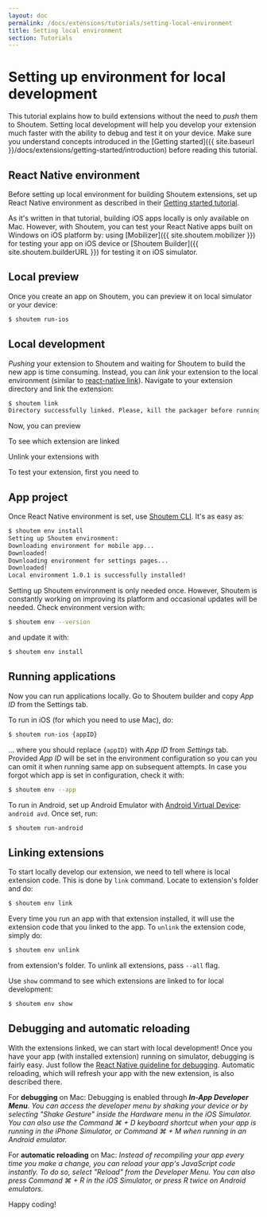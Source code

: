 ```yaml
---
layout: doc
permalink: /docs/extensions/tutorials/setting-local-environment
title: Setting local environment
section: Tutorials
---
```


# Setting up environment for local development

This tutorial explains how to build extensions without the need to _push_ them to Shoutem. Setting local development will help you develop your extension much faster with the ability to debug and test it on your device. Make sure you understand concepts introduced in the [Getting started]({{ site.baseurl }}/docs/extensions/getting-started/introduction) before reading this tutorial.

## React Native environment

Before setting up local environment for building Shoutem extensions, set up React Native environment as described in their [Getting started tutorial](https://facebook.github.io/react-native/docs/getting-started.html).

As it's written in that tutorial, building iOS apps locally is only available on Mac. However, with Shoutem, you can test your React Native apps built on Windows on iOS platform by: using [Mobilizer]({{ site.shoutem.mobilizer }}) for testing your app on iOS device or [Shoutem Builder]({{ site.shoutem.builderURL }}) for testing it on iOS simulator.

## Local preview

Once you create an app on Shoutem, you can preview it on local simulator or your device:

```bash
$ shoutem run-ios

```

## Local development

_Pushing_ your extension to Shoutem and waiting for Shoutem to build the new app is time consuming. Instead, you can _link_ your extension to the local environment (similar to [react-native link](https://facebook.github.io/react-native/docs/linking-libraries-ios.html)). Navigate to your extension directory and link the extension:

```bash
$ shoutem link
Directory successfully linked. Please, kill the packager before running the app.
```

Now, you can preview




To see which extension are linked 

Unlink your extensions with

To test your extension, first you need to 

## App project


Once React Native environment is set, use [Shoutem CLI](https://www.npmjs.com/package/@shoutem/cli). It's as easy as:

```bash
$ shoutem env install
Setting up Shoutem environment:
Downloading environment for mobile app...
Downloaded!
Downloading environment for settings pages...
Downloaded!
Local environment 1.0.1 is successfully installed!
```

Setting up Shoutem environment is only needed once. However, Shoutem is constantly working on improving its platform and occasional updates will be needed. Check environment version with:

```bash
$ shoutem env --version
```

and update it with:

```bash
$ shoutem env install
```

## Running applications

Now you can run applications locally. Go to Shoutem builder and copy _App ID_ from the Settings tab.

To run in iOS (for which you need to use Mac), do:

```bash
$ shoutem run-ios {appID}
```

... where you should replace `{appID}` with _App ID_ from _Settings_ tab. Provided _App ID_ will be set in the environment configuration so you can you can omit it when running same app on subsequent attempts. In case you forgot which app is set in configuration, check it with:

```bash
$ shoutem env --app
```

To run in Android, set up Android Emulator with [Android Virtual Device](https://developer.android.com/studio/run/managing-avds.html): `android avd`. Once set, run:

```bash
$ shoutem run-android
```

## Linking extensions

To start locally develop our extension, we need to tell where is local extension code. This is done by `link` command. Locate to extension's folder and do:

```bash
$ shoutem env link
```

Every time you run an app with that extension installed, it will use the extension code that you linked to the app. To `unlink` the extension code, simply do:

```bash
$ shoutem env unlink
```

from extension's folder. To unlink all extensions, pass `--all` flag.

Use `show` command to see which extensions are linked to for local development:

```bash
$ shoutem env show
```

## Debugging and automatic reloading

With the extensions linked, we can start with local development! Once you have your app (with installed extension) running on simulator, debugging is fairly easy. Just follow the [React Native guideline for debugging](https://facebook.github.io/react-native/docs/debugging.html). Automatic reloading, which will refresh your app with the new extension, is also described there.

For **debugging** on Mac: Debugging is enabled through ***In-App Developer Menu***. _You can access the developer menu by shaking your device or by selecting "Shake Gesture" inside the Hardware menu in the iOS Simulator. You can also use the Command ⌘ + D keyboard shortcut when your app is running in the iPhone Simulator, or Command ⌘ + M when running in an Android emulator._

For **automatic reloading** on Mac: _Instead of recompiling your app every time you make a change, you can reload your app's JavaScript code instantly. To do so, select "Reload" from the Developer Menu. You can also press Command ⌘ + R in the iOS Simulator, or press R twice on Android emulators._

Happy coding!